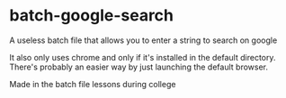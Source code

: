 # batch-google-search
A useless batch file that allows you to enter a string to search on google

It also only uses chrome and only if it's installed in the default directory. There's probably an easier way by just launching the default browser.


Made in the batch file lessons during college
